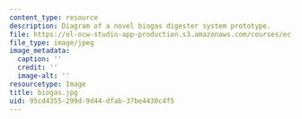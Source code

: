 ```yaml
---
content_type: resource
description: Diagram of a novel biogas digester system prototype.
file: https://ol-ocw-studio-app-production.s3.amazonaws.com/courses/ec-715-d-lab-disseminating-innovations-for-the-common-good-spring-2007/95cd4355299d9d44dfab37be4430c4f5_biogas.jpg
file_type: image/jpeg
image_metadata:
  caption: ''
  credit: ''
  image-alt: ''
resourcetype: Image
title: biogas.jpg
uid: 95cd4355-299d-9d44-dfab-37be4430c4f5
---
```

